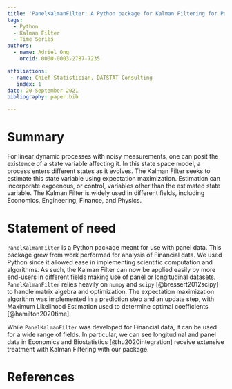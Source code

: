 ```yaml
---
title: 'PanelKalmanFilter: A Python package for Kalman Filtering for Panel Data'
tags:
  - Python
  - Kalman Filter
  - Time Series
authors:
  - name: Adriel Ong
    orcid: 0000-0003-2787-7235

affiliations:
 - name: Chief Statistician, DATSTAT Consulting
   index: 1
date: 20 September 2021
bibliography: paper.bib

---
```


# Summary

For linear dynamic processes with noisy measurements, one can posit the existence of a state variable affecting it. In this state space model, a process enters different states as it evolves. The Kalman Filter seeks to estimate this state variable using expectation maximization. Estimation can incorporate exgoenous, or control, variables other than the estimated state variable. The Kalman Filter is widely used in different fields, including Economics, Engineering, Finance, and Physics.

# Statement of need

`PanelKalmanFilter` is a Python package meant for use with panel data. This package grew from work performed for analysis of Financial data. We used Python since it allowed ease in implementing scientific computation and algorithms. As such, the Kalman Filter can now be applied easily by more end-users in different fields making use of panel or longitudinal datasets. `PanelKalmanFilter` relies heavily on `numpy` and `scipy` [@bressert2012scipy] to handle matrix algebra and optimization. The expectation maximization algorithm was implemented in a prediction step and an update step, with Maximum Likelihood Estimation used to determine optimal coefficients [@hamilton2020time].
  
While `PanelKalmanFilter` was developed for Financial data, it can be used for a wide range of fields. In particular, we can see longitudinal and panel data in Economics and Biostatistics [@hu2020integration] receive extensive treatment with Kalman Filtering with our package. 

# References
